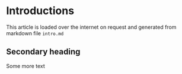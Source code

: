 # Introductions

This article is loaded over the internet on request and generated from markdown file `intro.md`

## Secondary heading

Some more text